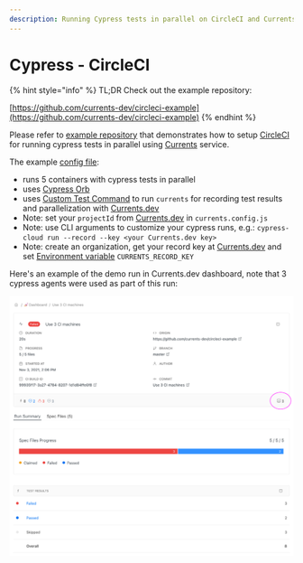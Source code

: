 ```yaml
---
description: Running Cypress tests in parallel on CircleCI and Currents dashboard
---
```


# Cypress - CircleCI

{% hint style="info" %}
TL;DR Check out the example repository:

[https://github.com/currents-dev/circleci-example](https://github.com/currents-dev/circleci-example)
{% endhint %}

Please refer to [example repository](https://github.com/currents-dev/circleci-example) that demonstrates how to setup [CircleCI](https://circleci.com) for running cypress tests in parallel using [Currents](https://currents.dev) service.

The example [config file](https://github.com/currents-dev/circleci-example/blob/master/.circleci/config.yml):

* runs 5 containers with cypress tests in parallel
* uses [Cypress Orb](https://circleci.com/developer/orbs/orb/cypress-io/cypress)
* uses [Custom Test Command](https://github.com/currents-dev/circleci-example/blob/master/.circleci/config.yml#L9) to run `currents` for recording test results and parallelization with [Currents.dev](https://currents.dev)
* Note: set your `projectId` from [Currents.dev](https://app.currents.dev) in `currents.config.js`
* Note: use CLI arguments to customize your cypress runs, e.g.: `cypress-cloud run --record --key <your Currents.dev key>`
* Note: create an organization, get your record key at [Currents.dev](https://app.currents.dev) and set [Environment variable](https://circleci.com/docs/2.0/env-vars/) `CURRENTS_RECORD_KEY`

Here's an example of the demo run in Currents.dev dashboard, note that 3 cypress agents were used as part of this run:

![Running cypress tests in parallel on CircleCI](../../.gitbook/assets/circle-ci-parallel-cypress-tests.png)
